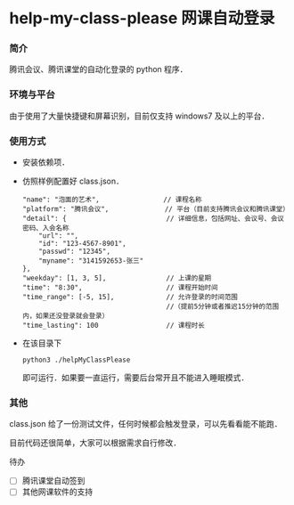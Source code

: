 # help-my-class-please 网课自动登录


### 简介

腾讯会议、腾讯课堂的自动化登录的 python 程序．



### 环境与平台

由于使用了大量快捷键和屏幕识别，目前仅支持 windows7 及以上的平台．



### 使用方式

- 安装依赖项．

- 仿照样例配置好 class.json．

  ```
  "name": "泡面的艺术",                // 课程名称
  "platform": "腾讯会议",              // 平台（目前支持腾讯会议和腾讯课堂）
  "detail": {                         // 详细信息，包括网址、会议号、会议密码、入会名称
      "url": "",
      "id": "123-4567-8901",
      "passwd": "12345",
      "myname": "3141592653-张三"
  },
  "weekday": [1, 3, 5],               // 上课的星期
  "time": "8:30",                     // 课程开始时间
  "time_range": [-5, 15],             // 允许登录的时间范围
                                      //（提前5分钟或者推迟15分钟的范围内，如果还没登录就会登录）
  "time_lasting": 100                 // 课程时长
  ```

- 在该目录下

  ```shell
  python3 ./helpMyClassPlease
  ```
  
  即可运行．如果要一直运行，需要后台常开且不能进入睡眠模式．



### 其他

class.json 给了一份测试文件，任何时候都会触发登录，可以先看看能不能跑．

目前代码还很简单，大家可以根据需求自行修改．

待办

- [ ] 腾讯课堂自动签到
- [ ] 其他网课软件的支持
